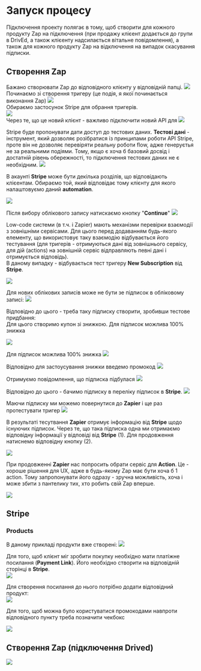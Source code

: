 # Запуск процесу
Підключення проекту полягає в тому, щоб створити для кожного продукту Zap на підключення (при продажу клієент додається до групи в DrivEd, а також клієенту надсилається вітальне повідомлення), а також для кожного продукту Zap на відключення на випадок скасування підписки.

## Створення Zap
Бажано створювати Zap до відповідного клієнту у відповідній папці.
<img src = "img/new01.png">  
Починаємо зі створення тригеру (це подія, я якої починається виконання Zap)
<img src = "img/new02.png">  
Обираємо застосунок Stripe  для обрання тригерів.  
<img src = "img/new03.png">  
Через те, що це новий клієнт - важливо підключити новий API для 
<img src = "img/new04.png">  

Stripe буде пропонувати дати доступ до тестових даних. **Тестові дані** - інструмент, який дозволяє розібратися із принципами роботи API Stripe, проте він не дозволяє перевіряти реальну роботи flow, адже генеруєтья не за реальними подіями. Тому, якщо є хоча б базовий досвід і достатній рівень обережності, то підключення тестових даних не є необхідним.
<img src = "img/new05.png">   

В акаунті **Stripe** може бути декілька розділів, що відповідають клієентам. Обираємо той, який відповідає тому клієнту для якого налаштовуємо даний **automation**.

<img src = "img/new06.png">   

Після вибору облікового запису натискаємо кнопку "**Continue**"
<img src = "img/new06_2.png">   

Low-code системи (в т.ч. і Zapier) мають механізми перевірки взаємодії з зовнішніми сервісами. Для цього перед додаванням будь-якого елементу, що використовує таку взаємодію відбувається його тестування (для тригерів - отримуються дані від зовнішнього сервісу, для дій (actions) на зовнішній сервіс відправляють певні дані і отримується відповідь).  
В даному випадку - відбувається тест тригеру **New Subscription** від **Stripe**.
  
<img src = "img/new06_3.png">   

Для нових облікових записів може не бути зе підписок в обліковому записі:
<img src = "img/new06_4.png">  

Відповідно до цього - треба таку підписку створити, зробивши тестове придбання:  
Для цього створимо купон зі знижкою. Для підписок можлива 100% знижка

<img src = "img/new06_5.png">  

Для підписок можлива 100% знижка
<img src = "img/new06_6.png">  

Відповідно для застоусування знижки введемо промокод
<img src = "img/new06_7.png">  

Отримуємо повідомлення, що підписка підбулася
<img src = "img/new06_8.png">  

Відповідно до цього - бачимо підписку в переліку підписок в **Stripe**.
<img src = "img/new06_9.png">  

Маючи підписку ми можемо повернутися до **Zapier** і ще раз протестувати тригер
<img src = "img/new06_10.png">  

В результаті тесутвання **Zapier** отримує інформацію від **Stripe** щодо існуючих підписок. Через те, що така підписка одна ми отримаємо відповідну інформації у відповіді від **Stripe** (1). Для продовження натиснемо відповідну кнопку (2).

<img src = "img/new06_11.png">  

При продовженні **Zapier** нас попросить обрати сервіс для **Action**. Це - хороше рішення для UX, адже в будь-якому Zap має бути хоча б 1 action. Тому запропонувати його одразу - зручна можливість, хоча і може збити з пантелику тих, хто робить свій Zap вперше.

<img src = "img/new06_12.png">  




## Stripe
### Products
В даному прикладі продукти вже створені:
<img src = "img/new07.png">  

Для того, щоб клієнт міг зробити покупку необхідно мати платіжне посилання (**Payment Link**).  Його необхідно створити на відповідній сторінці в **Stripe**.  
<img src = "img/new08.png">   

Для створення посилання до нього потрібно додати відповідний продукт:  
<img src = "img/new09.png">  

Для того, щоб можна було користуватися промокодами навпроти відповідного пункту треба позначити чекбокс

<img src = "img/new10.png">  

## Створення Zap (підключення Drived)

<img src = "img/new10.png">  